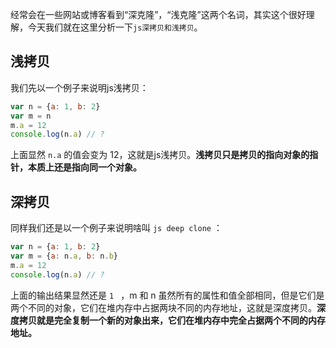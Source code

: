 经常会在一些网站或博客看到“深克隆”，“浅克隆”这两个名词，其实这个很好理解，今天我们就在这里分析一下`js深拷贝和浅拷贝`。

## 浅拷贝

我们先以一个例子来说明js浅拷贝：

```javascript
var n = {a: 1, b: 2}
var m = n
m.a = 12
console.log(n.a) // ?
```
上面显然 `n.a` 的值会变为 12，这就是js浅拷贝。**浅拷贝只是拷贝的指向对象的指针，本质上还是指向同一个对象。**

## 深拷贝

同样我们还是以一个例子来说明啥叫 `js deep clone` ：

```javascript
var n = {a: 1, b: 2}
var m = {a: n.a, b: n.b}
m.a = 12
console.log(n.a) // ?
```
上面的输出结果显然还是 `1 ` ，m 和 n 虽然所有的属性和值全部相同，但是它们是两个不同的对象，它们在堆内存中占据两块不同的内存地址，这就是深度拷贝。**深度拷贝就是完全复制一个新的对象出来，它们在堆内存中完全占据两个不同的内存地址。**
